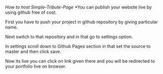 *How to host Simple-Tribute-Page*
*You can publish your website live by using github free of cost.

First you have to push your project in github repository by giving particular name.

Next switch to that repository and in that go to settings option.

In settings scroll down to Github Pages section in that set the source to master and then click save.

Now its live you can click on link given there and you will be redirected to your portfolio live on browser.
